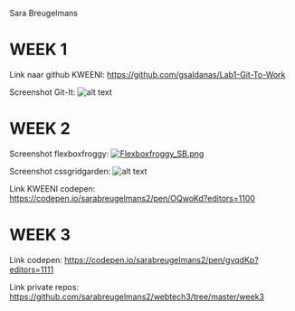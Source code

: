 Sara Breugelmans


# WEEK 1 #

Link naar github KWEENI:
  https://github.com/gsaldanas/Lab1-Git-To-Work

Screenshot Git-It:
  ![alt text](https://s17.postimg.org/wmw58retb/1718_PHP1_Opdracht1_Breugelmans_S.png)


# WEEK 2 #

Screenshot flexboxfroggy:
  [![Flexboxfroggy_SB.png](https://s5.postimg.org/qxgr0a7zb/Flexboxfroggy_SB.png)](https://postimg.org/image/rzqxitqsj/)

Screenshot cssgridgarden:
  ![alt text](https://s17.postimg.org/k9jb1sc9b/Gridgarden_SB.png)

Link KWEENI codepen:  
  https://codepen.io/sarabreugelmans2/pen/OQwoKd?editors=1100


# WEEK 3 #

Link codepen:
  https://codepen.io/sarabreugelmans2/pen/gvqdKp?editors=1111

Link private repos:
  https://github.com/sarabreugelmans2/webtech3/tree/master/week3
